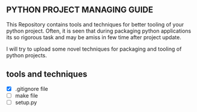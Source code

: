 ## PYTHON PROJECT MANAGING GUIDE

This Repository contains tools and techniques for better tooling of your python project. Often, it is seen that during packaging python applications
its so rigorous task and may be amiss in few time after project update.

I will try to upload some novel techniques for packaging and tooling of python projects.

## tools and techniques

- [x] .gitignore file
- [ ] make file
- [ ] setup.py